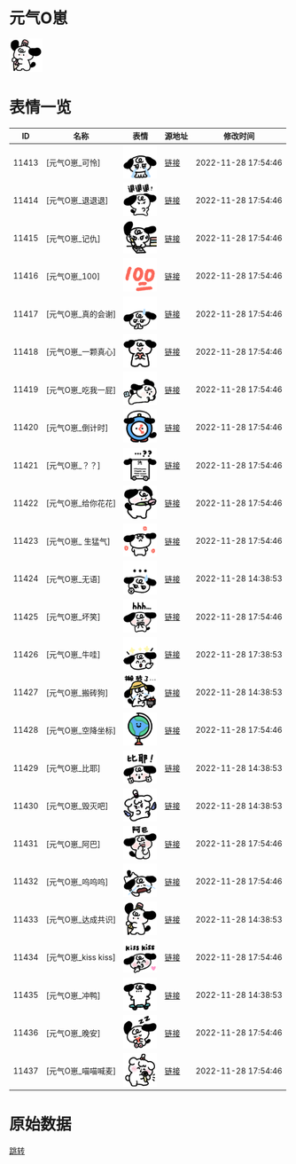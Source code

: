 # 元气O崽

<img src="./cover.png" height="60" alt="cover" />

# 表情一览

|ID|名称|表情|源地址|修改时间|
|----|----|----|----|----|
|11413|[元气O崽_可怜]|<img src="./pic/011413_%5B元气O崽_可怜%5D.png" height="60" alt="可怜"/>|[链接](https://i0.hdslb.com/bfs/garb/item/44742636c9eb71d682b36df91283f45d7c0d9111.png)|2022-11-28 17:54:46|
|11414|[元气O崽_退退退]|<img src="./pic/011414_%5B元气O崽_退退退%5D.png" height="60" alt="退退退"/>|[链接](https://i0.hdslb.com/bfs/garb/item/92b8e38f87469388056d976ce23bd884b0513155.png)|2022-11-28 17:54:46|
|11415|[元气O崽_记仇]|<img src="./pic/011415_%5B元气O崽_记仇%5D.png" height="60" alt="记仇"/>|[链接](https://i0.hdslb.com/bfs/garb/item/0ef317bba456614d7decaa43291c9a41a34d40ba.png)|2022-11-28 17:54:46|
|11416|[元气O崽_100]|<img src="./pic/011416_%5B元气O崽_100%5D.png" height="60" alt="100"/>|[链接](https://i0.hdslb.com/bfs/garb/item/9bcfa81cf7a5af85de87c461d74d4c3151923c7a.png)|2022-11-28 17:54:46|
|11417|[元气O崽_真的会谢]|<img src="./pic/011417_%5B元气O崽_真的会谢%5D.png" height="60" alt="真的会谢"/>|[链接](https://i0.hdslb.com/bfs/garb/item/2550c14c15cd295cf3517e9d29d712d638efe20b.png)|2022-11-28 17:54:46|
|11418|[元气O崽_一颗真心]|<img src="./pic/011418_%5B元气O崽_一颗真心%5D.png" height="60" alt="一颗真心"/>|[链接](https://i0.hdslb.com/bfs/garb/item/b3d2e47a1facd0b438133721deee0527f513c366.png)|2022-11-28 17:54:46|
|11419|[元气O崽_吃我一屁]|<img src="./pic/011419_%5B元气O崽_吃我一屁%5D.png" height="60" alt="吃我一屁"/>|[链接](https://i0.hdslb.com/bfs/garb/item/55370bc66283720b4ff042ccd0a94f3da21ca185.png)|2022-11-28 17:54:46|
|11420|[元气O崽_倒计时]|<img src="./pic/011420_%5B元气O崽_倒计时%5D.png" height="60" alt="倒计时"/>|[链接](https://i0.hdslb.com/bfs/garb/item/4df9242a7aa3916c337b113edaf1d19c8dbc9e63.png)|2022-11-28 17:54:46|
|11421|[元气O崽_？？]|<img src="./pic/011421_%5B元气O崽_？？%5D.png" height="60" alt="？？"/>|[链接](https://i0.hdslb.com/bfs/garb/item/d0438b1f55826ebed06f117c3801d2181d857035.png)|2022-11-28 17:54:46|
|11422|[元气O崽_给你花花]|<img src="./pic/011422_%5B元气O崽_给你花花%5D.png" height="60" alt="给你花花"/>|[链接](https://i0.hdslb.com/bfs/garb/item/c44b535d67b31b0db117893fee68c58082084bf3.png)|2022-11-28 17:54:46|
|11423|[元气O崽_ 生猛气]|<img src="./pic/011423_%5B元气O崽_ 生猛气%5D.png" height="60" alt=" 生猛气"/>|[链接](https://i0.hdslb.com/bfs/garb/item/c6487e83df0f8242707d65f9aab1aa533e9be838.png)|2022-11-28 17:54:46|
|11424|[元气O崽_无语]|<img src="./pic/011424_%5B元气O崽_无语%5D.png" height="60" alt="无语"/>|[链接](https://i0.hdslb.com/bfs/garb/item/27aba78c6d62675963457895d0287e27ba197411.png)|2022-11-28 14:38:53|
|11425|[元气O崽_坏笑]|<img src="./pic/011425_%5B元气O崽_坏笑%5D.png" height="60" alt="坏笑"/>|[链接](https://i0.hdslb.com/bfs/garb/item/45e5b75ee6ba2af40c7327cd031a645734ffddec.png)|2022-11-28 17:54:46|
|11426|[元气O崽_牛哇]|<img src="./pic/011426_%5B元气O崽_牛哇%5D.png" height="60" alt="牛哇"/>|[链接](https://i0.hdslb.com/bfs/garb/item/a5d840fc21c528336ad107eeae4f3e962fd62e31.png)|2022-11-28 17:38:53|
|11427|[元气O崽_搬砖狗]|<img src="./pic/011427_%5B元气O崽_搬砖狗%5D.png" height="60" alt="搬砖狗"/>|[链接](https://i0.hdslb.com/bfs/garb/item/5fb8aba4db98443a8e4ce6b131968814bdfb6adb.png)|2022-11-28 14:38:53|
|11428|[元气O崽_空降坐标]|<img src="./pic/011428_%5B元气O崽_空降坐标%5D.png" height="60" alt="空降坐标"/>|[链接](https://i0.hdslb.com/bfs/garb/item/6a05590409f4a987439f4d7c9ed1911d500872fa.png)|2022-11-28 17:54:46|
|11429|[元气O崽_比耶]|<img src="./pic/011429_%5B元气O崽_比耶%5D.png" height="60" alt="比耶"/>|[链接](https://i0.hdslb.com/bfs/garb/item/003e7804fa49d385ea6ec3bebbfc256a245839ed.png)|2022-11-28 14:38:53|
|11430|[元气O崽_毁灭吧]|<img src="./pic/011430_%5B元气O崽_毁灭吧%5D.png" height="60" alt="毁灭吧"/>|[链接](https://i0.hdslb.com/bfs/garb/item/2c33042eab4d713997a6d908167f5dc3ccd2afbe.png)|2022-11-28 14:38:53|
|11431|[元气O崽_阿巴]|<img src="./pic/011431_%5B元气O崽_阿巴%5D.png" height="60" alt="阿巴"/>|[链接](https://i0.hdslb.com/bfs/garb/item/6983acefbcf7a1d248270ba31dc7724104644a37.png)|2022-11-28 17:54:46|
|11432|[元气O崽_呜呜呜]|<img src="./pic/011432_%5B元气O崽_呜呜呜%5D.png" height="60" alt="呜呜呜"/>|[链接](https://i0.hdslb.com/bfs/garb/item/4295d0e29768ec05099a7483b92a2695f4a2262e.png)|2022-11-28 17:54:46|
|11433|[元气O崽_达成共识]|<img src="./pic/011433_%5B元气O崽_达成共识%5D.png" height="60" alt="达成共识"/>|[链接](https://i0.hdslb.com/bfs/garb/item/a161ea0109d573c8978d837da5787d549309a270.png)|2022-11-28 14:38:53|
|11434|[元气O崽_kiss kiss]|<img src="./pic/011434_%5B元气O崽_kiss kiss%5D.png" height="60" alt="kiss kiss"/>|[链接](https://i0.hdslb.com/bfs/garb/item/a2460222c62414d77fbe3d8717b9359e23358991.png)|2022-11-28 17:54:46|
|11435|[元气O崽_冲鸭]|<img src="./pic/011435_%5B元气O崽_冲鸭%5D.png" height="60" alt="冲鸭"/>|[链接](https://i0.hdslb.com/bfs/garb/item/ab67be7fbfbab9d1604e695e11be51b8948ce4ab.png)|2022-11-28 14:38:53|
|11436|[元气O崽_晚安]|<img src="./pic/011436_%5B元气O崽_晚安%5D.png" height="60" alt="晚安"/>|[链接](https://i0.hdslb.com/bfs/garb/item/3b0a17fc939342ba320116eed9b2cabc60fd519f.png)|2022-11-28 17:54:46|
|11437|[元气O崽_喵喵喊麦]|<img src="./pic/011437_%5B元气O崽_喵喵喊麦%5D.png" height="60" alt="喵喵喊麦"/>|[链接](https://i0.hdslb.com/bfs/garb/item/91bf4fa76164564fc4cc9b2ecfa93b5e16243e3d.png)|2022-11-28 17:54:46|

# 原始数据

[跳转](./raw.json)

